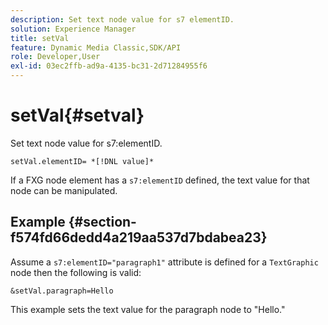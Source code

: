 ```yaml
---
description: Set text node value for s7 elementID.
solution: Experience Manager
title: setVal
feature: Dynamic Media Classic,SDK/API
role: Developer,User
exl-id: 03ec2ffb-ad9a-4135-bc31-2d71284955f6
---
```

# setVal{#setval}

Set text node value for s7:elementID.

 `setVal.elementID= *[!DNL value]*`

If a FXG node element has a `s7:elementID` defined, the text value for that node can be manipulated.

## Example {#section-f574fd66dedd4a219aa537d7bdabea23}

Assume a `s7:elementID="paragraph1"` attribute is defined for a `TextGraphic` node then the following is valid:

`&setVal.paragraph=Hello`

This example sets the text value for the paragraph node to "Hello."
